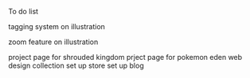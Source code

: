 To do list

tagging system on illustration

zoom feature on illustration



project page for shrouded kingdom
prject page for pokemon eden
web design collection
set up store
set up blog
